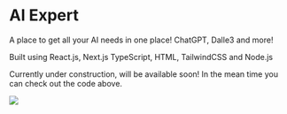 <h1> AI Expert </h1>

<p>A place to get all your AI needs in one place! ChatGPT, Dalle3 and more! </p> 

<p> Built using React.js, Next.js TypeScript, HTML, TailwindCSS and Node.js </p>

<p>Currently under construction, will be available soon! In the mean time you can check out the code above.</p>

<img src="![image](https://github.com/Calum09/AI-Expert/assets/111386433/3bbb9a47-a5a5-4e2a-b413-5e57e41c6d93)
"/>

 
